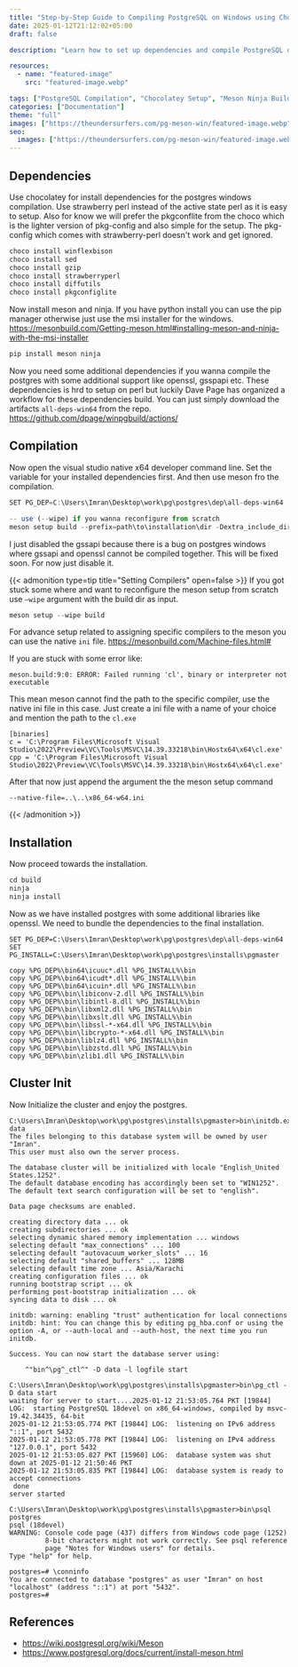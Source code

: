 ```yaml
---
title: "Step-by-Step Guide to Compiling PostgreSQL on Windows using Chocolatey, Meson and Ninja"
date: 2025-01-12T21:12:02+05:00
draft: false

description: "Learn how to set up dependencies and compile PostgreSQL on Windows using Chocolatey, Strawberry Perl, and Meson. This step-by-step guide simplifies the process, ensuring smooth compilation with additional support for libraries like OpenSSL and libxml."

resources:
  - name: "featured-image"
    src: "featured-image.webp"

tags: ["PostgreSQL Compilation", "Chocolatey Setup", "Meson Ninja Build", "Open Source Databases", "PostgreSQL Windows Guide", "PostgreSQL Development"]
categories: ["Documentation"]
theme: "full"
images: ["https://theundersurfers.com/pg-meson-win/featured-image.webp"]
seo:
  images: ["https://theundersurfers.com/pg-meson-win/featured-image.webp"]
---
```


<!--more-->

## Dependencies

Use chocolatey for install dependencies for the postgres windows compilation.  Use strawberry perl instead of the active state perl as it is easy to setup. Also for know we will prefer the pkgconflite from the choco which is the lighter version of pkg-config and also simple for the setup. The pkg-config which comes with strawberry-perl doesn't work and get ignored.

```jsx
choco install winflexbison
choco install sed
choco install gzip
choco install strawberryperl
choco install diffutils
choco install pkgconfiglite

```

Now install meson and ninja. If you have python install you can use the pip manager otherwise just use the msi installer for the windows. https://mesonbuild.com/Getting-meson.html#installing-meson-and-ninja-with-the-msi-installer

```jsx
pip install meson ninja
```

Now you need some additional dependencies if you wanna compile the postgres with some additional  support like openssl, gsspapi etc. These dependencies is hrd to setup on perl but luckily Dave Page has organized a workflow for these dependencies build. You can just simply download the artifacts `all-deps-win64` from the repo. https://github.com/dpage/winpgbuild/actions/

## Compilation

Now open the visual studio native x64 developer command line. Set the variable for your installed dependencies first. And then use meson fro the compilation.

```jsx
SET PG_DEP=C:\Users\Imran\Desktop\work\pg\postgres\dep\all-deps-win64

-- use (--wipe) if you wanna reconfigure from scratch
meson setup build --prefix=path\to\installation\dir -Dextra_include_dirs=%PG_DEP%\include -Dextra_lib_dirs=%PG_DEP%\lib\amd64 --cmake-prefix=%PG_DEP% --pkg-config-path=%PG_DEP%\lib\pkgconfig -Dgssapi=disabled

```
I just disabled the gssapi because there is a bug on postgres windows where gssapi and openssl cannot be compiled together. This will be fixed soon. For now just disable it.

{{< admonition type=tip title="Setting Compilers" open=false >}}
If you got stuck some where and want to reconfigure the meson setup from scratch use `—wipe` argument with the build dir as input.

```jsx
meson setup --wipe build
```

For advance setup related to assigning specific compilers to the meson you can use the native `ini` file. https://mesonbuild.com/Machine-files.html#

If you are stuck with some error like:
```
meson.build:9:0: ERROR: Failed running 'cl', binary or interpreter not executable
```
This mean meson cannot find the path to the specific compiler, use the native ini file in this case. Just create a ini file with a name of your choice and mention the path to the `cl.exe`
```
[binaries]
c = 'C:\Program Files\Microsoft Visual Studio\2022\Preview\VC\Tools\MSVC\14.39.33218\bin\Hostx64\x64\cl.exe'
cpp = 'C:\Program Files\Microsoft Visual Studio\2022\Preview\VC\Tools\MSVC\14.39.33218\bin\Hostx64\x64\cl.exe'
```
After that now just append the argument the the meson setup command
```
--native-file=..\..\x86_64-w64.ini
```

{{< /admonition >}}

## Installation

Now proceed towards the installation.

```jsx
cd build
ninja 
ninja install
```

Now as we have installed postgres with some additional libraries like openssl. We need to bundle the dependencies to the final installation.

```
SET PG_DEP=C:\Users\Imran\Desktop\work\pg\postgres\dep\all-deps-win64
SET PG_INSTALL=C:\Users\Imran\Desktop\work\pg\postgres\installs\pgmaster

copy %PG_DEP%\bin64\icuuc*.dll %PG_INSTALL%\bin
copy %PG_DEP%\bin64\icudt*.dll %PG_INSTALL%\bin
copy %PG_DEP%\bin64\icuin*.dll %PG_INSTALL%\bin
copy %PG_DEP%\bin\libiconv-2.dll %PG_INSTALL%\bin
copy %PG_DEP%\bin\libintl-8.dll %PG_INSTALL%\bin
copy %PG_DEP%\bin\libxml2.dll %PG_INSTALL%\bin
copy %PG_DEP%\bin\libxslt.dll %PG_INSTALL%\bin
copy %PG_DEP%\bin\libssl-*-x64.dll %PG_INSTALL%\bin
copy %PG_DEP%\bin\libcrypto-*-x64.dll %PG_INSTALL%\bin
copy %PG_DEP%\bin\liblz4.dll %PG_INSTALL%\bin
copy %PG_DEP%\bin\libzstd.dll %PG_INSTALL%\bin
copy %PG_DEP%\bin\zlib1.dll %PG_INSTALL%\bin
```

## Cluster Init

Now Initialize the cluster and enjoy the postgres.

```
C:\Users\Imran\Desktop\work\pg\postgres\installs\pgmaster>bin\initdb.exe data
The files belonging to this database system will be owned by user "Imran".
This user must also own the server process.

The database cluster will be initialized with locale "English_United States.1252".
The default database encoding has accordingly been set to "WIN1252".
The default text search configuration will be set to "english".

Data page checksums are enabled.

creating directory data ... ok
creating subdirectories ... ok
selecting dynamic shared memory implementation ... windows
selecting default "max_connections" ... 100
selecting default "autovacuum_worker_slots" ... 16
selecting default "shared_buffers" ... 128MB
selecting default time zone ... Asia/Karachi
creating configuration files ... ok
running bootstrap script ... ok
performing post-bootstrap initialization ... ok
syncing data to disk ... ok

initdb: warning: enabling "trust" authentication for local connections
initdb: hint: You can change this by editing pg_hba.conf or using the option -A, or --auth-local and --auth-host, the next time you run initdb.

Success. You can now start the database server using:

    ^"bin^\pg^_ctl^" -D data -l logfile start

C:\Users\Imran\Desktop\work\pg\postgres\installs\pgmaster>bin\pg_ctl -D data start
waiting for server to start....2025-01-12 21:53:05.764 PKT [19844] LOG:  starting PostgreSQL 18devel on x86_64-windows, compiled by msvc-19.42.34435, 64-bit
2025-01-12 21:53:05.774 PKT [19844] LOG:  listening on IPv6 address "::1", port 5432
2025-01-12 21:53:05.778 PKT [19844] LOG:  listening on IPv4 address "127.0.0.1", port 5432
2025-01-12 21:53:05.827 PKT [15960] LOG:  database system was shut down at 2025-01-12 21:50:46 PKT
2025-01-12 21:53:05.835 PKT [19844] LOG:  database system is ready to accept connections
 done
server started

C:\Users\Imran\Desktop\work\pg\postgres\installs\pgmaster>bin\psql postgres
psql (18devel)
WARNING: Console code page (437) differs from Windows code page (1252)
         8-bit characters might not work correctly. See psql reference
         page "Notes for Windows users" for details.
Type "help" for help.

postgres=# \conninfo
You are connected to database "postgres" as user "Imran" on host "localhost" (address "::1") at port "5432".
postgres=#
```

## References

- https://wiki.postgresql.org/wiki/Meson
- https://www.postgresql.org/docs/current/install-meson.html